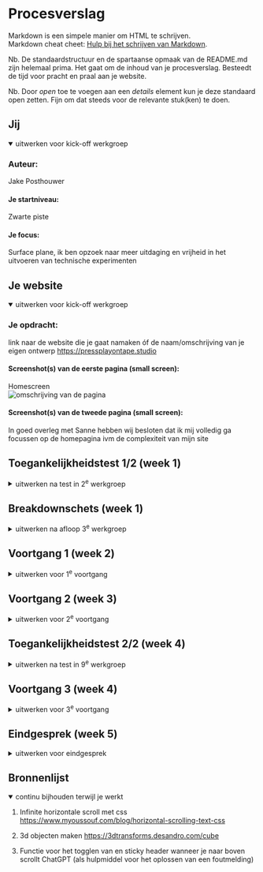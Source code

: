 # Procesverslag
Markdown is een simpele manier om HTML te schrijven.  
Markdown cheat cheet: [Hulp bij het schrijven van Markdown](https://github.com/adam-p/markdown-here/wiki/Markdown-Cheatsheet).

Nb. De standaardstructuur en de spartaanse opmaak van de README.md zijn helemaal prima. Het gaat om de inhoud van je procesverslag. Besteedt de tijd voor pracht en praal aan je website.

Nb. Door *open* toe te voegen aan een *details* element kun je deze standaard open zetten. Fijn om dat steeds voor de relevante stuk(ken) te doen.





## Jij

<details open>
  <summary>uitwerken voor kick-off werkgroep</summary>

  ### Auteur:
  Jake Posthouwer

  #### Je startniveau:
  Zwarte piste

  #### Je focus:
  Surface plane, ik ben opzoek naar meer uitdaging en vrijheid in het uitvoeren van technische experimenten
 
</details>





## Je website

<details open>
  <summary>uitwerken voor kick-off werkgroep</summary>

  ### Je opdracht:
  link naar de website die je gaat namaken óf de naam/omschrijving van je eigen ontwerp
  https://pressplayontape.studio

  #### Screenshot(s) van de eerste pagina (small screen): 
  Homescreen  
  <img src="readme-images/homescreen.jpg" width="375px" alt="omschrijving van de pagina">


  #### Screenshot(s) van de tweede pagina (small screen):
 In goed overleg met Sanne hebben wij besloten dat ik mij volledig ga focussen op de homepagina ivm de complexiteit van mijn site
 
</details>



## Toegankelijkheidstest 1/2 (week 1)

<details>
  <summary>uitwerken na test in 2<sup>e</sup> werkgroep</summary>

  ### Bevindingen
  Lijst met je bevindingen die in de test naar voren kwamen:

  Mijn belangerijkste bevindingen uit mijn eerst toegankelijkheidstest waren dat de site meerdere H1 elementen gebruikten op dezelfde pagina in plaats van dat ze semantisch correct gebruik maken van de heading elementen, daarnaast viel het mij ook op dat er meerdere heading elementen niet in de juiste volgorde gebruikt werden. 

  De site had horizontale scroll en door de hele site heen was er niet correct gebruik gemaakt van html tags waardoor het voor een screenreader erg lastig te gebruiken was. Ook maakt de site veel gebruik van animaties zonder dat er een function was om deze uit te zetten of te verminderen.

</details>



## Breakdownschets (week 1)

<details>
  <summary>uitwerken na afloop 3<sup>e</sup> werkgroep</summary>

  ### de hele pagina: 
  <img src="readme-images/breakdown-schets.jpg" width="375px" alt="breakdown van de hele pagina">

  ### dynamisch deel (bijv menu): 
  <img src="readme-images/breakdown-schets-2.jpg" width="375px" alt="breakdown van een dynamisch deel">

</details>





## Voortgang 1 (week 2)

<details>
  <summary>uitwerken voor 1<sup>e</sup> voortgang</summary>

  ### Stand van zaken
  Deze week heb ik me gericht op het uitkiezen van een site met wat uitdaging, ik had een site gekozen waar ik tevreden mee was maar na de eerste page gemaakt te hebben wilde ik toch wat meer uitdaging dus koos ik voor een nieuwe site waar ik op toegankelijkheid wilde inspelen met een focus op animaties, 3D-objecten.

  ook heb ik mij gericht op het waarborgen van de semantische correctheid van de HTML-structuur. Hierbij heb ik geprobeerd het aantal div-elementen te minimaliseren.

  ### Agenda voor meeting
  samen met je groepje opstellen

  Agenda punt 1: semantisch correcte html 
  Agenda punt 2: welke animaties met javascript welke met css
  Agenda punt 3: font face inladen

  ### Verslag van meeting
  hier na afloop snel de uitkomsten van de meeting vastleggen



</details>





## Voortgang 2 (week 3)

<details>
  <summary>uitwerken voor 2<sup>e</sup> voortgang</summary>

  ### Stand van zaken
  Deze week ben ik voornaamelijk aan de slag gegaan met JavaScript en de 3D-effecten, ik had nog nooit eerder met 3D gewerkt. Hiervoor heb ik onderzoek gedaan en mijzelf aangeleerd hoe ik 3d objecten kan creeeren met html en css. 

  ### Agenda voor meeting

  We hebben een agenda met de volgende punten opgesteld:
  - Ik wil de foto op me homepage als achtergrond hebben van en ul en ik wil een paar fotos verder in me pagina als carrousel gaan gebruiken.
  - Svg foutmeldingen en hoe ik een overflow met fotos oneindig kan laten scrollen zegmaar dat ie telkens weer bij het begin uitkomt.
  - Ik heb een vraag over hoe hoe ik dingen het best kan schalen. Daarbij heb ik ook een stukje waar ik een image wil laten overflowen.
  - 3d object optimaliseren css

  ### Verslag van meeting
  Helaas kon ik niet aanwezig zijn bij de feedbacksessie vanwege een ongelukkige planning in het rooster. Deze planning maakte het praktisch onmogelijk om op tijd de trein te nemen en de sessie bij te wonen. 

</details>





## Toegankelijkheidstest 2/2 (week 4)

<details>
  <summary>uitwerken na test in 9<sup>e</sup> werkgroep</summary>

  ### Bevindingen
  Lijst met je bevindingen die in de test naar voren kwamen (geef ook aan wat er verbeterd is):
  
  Ik heb deze week mijn eigen site getest op toegankelijkheid, hier kwam uit dat mijn site aanzienelijk toeganekelijker is dan de orginele site. mijn site heeft een fucntie voor zowel darkmode als om animatie te verminderen. ik maak gebruik van de juiste html tags en heading levels en mijn site is schaalbaar. wel gebruik ik nog veel divs maar door de complexiteit van mijn site is dat niet te voorkomen. maar ten opzichte van de orginele site is het aanzienlijk beter.
</details>





## Voortgang 3 (week 4)

<details>
  <summary>uitwerken voor 3<sup>e</sup> voortgang</summary>

  ### Stand van zaken
  Deze week heb ik mij beziggehouden met het optimaliseren van verschillende aspecten van mijn websiteproject. Een cruciale focus lag op het verbeteren van de HTML-structuur, waarbij ik ervoor zorgde dat de code niet alleen semantisch correct was, maar ook efficiënt en goed leesbaar.

  Ik heb javascript functies gemaakt om onder andere de navigatie dynamisch te maken en om de muziek button/modus state en ik heb verticale toggle gemaakt. hier heb ik nog nooit eerder mee gewerkt dus hier was ik veel tijd aan kwijt door al het onderzoek wat ik heb moeten doen. Het was erg lastig deze werkend te maken omdat hij erg happerde en ik de richting van de animatie moest aanpassen (manipuleren) na veel tijd en onderzoek is het mij uiteindelijk gelukt. ik heb het op kunnen lossen met direction property ltr.

  Ik liep er tegen aan dat het erg lastig was om 3d objecten schaalbaar te maken omdat ze een vast waarde hebben. ik heb dit uiteindelijk op kunnen lossen door er containers omheen te zetten maar hierdoor had ik erg veel divs nodig.

  ### Agenda voor meeting
  samen met je groepje opstellen

  - semantisch correct geschreven code
  - hoe kan ik de hover op mijn 3d punten soepel werkend maken
  
  ### Verslag van meeting
  hier na afloop snel de uitkomsten van de meeting vastleggen
  Tijdens de feedbacksessie met de student assistent kreeg ik niet veel specifieke opmerkingen of suggesties. de sessie verliep vrij vlot, en er eigenlijk geen punten ter verbetering. Hoewel ik positief sta tegenover de bevestiging van sterke punten, had ik graag constructieve kritiek gehad waar ik iets aan had om mijn site en skills naar een volgend level te tillen.
</details>





## Eindgesprek (week 5)

<details>
  <summary>uitwerken voor eindgesprek</summary>

  ### Je uitkomst - karakteristiek screenshots:
  <img src="readme-images/eindproduct-1.png" width="375px" alt="top">
  <img src="readme-images/eindproduct-2.png" width="375px" alt="top">
  <img src="readme-images/eindproduct-3.png" width="375px" alt="top">

  ### Dit ging goed/Heb ik geleerd: 
  Korte omschrijving met plaatjes



Onlangs heb ik ontdekt hoe ik 3D-objecten kan maken met behulp van CSS, wat een toevoeging is aan mijn vaardigheden in webontwikkeling. Dit leerproces was zowel uitdagend als verrijkend, omdat ik me verdiepte in CSS-transformaties en -animaties om driedimensionale effecten te creëren. Het begrip van concepten zoals perspectief, rotaties en translaties in CSS heeft mijn inzicht in webdesign aanzienlijk vergroot.

Met deze nieuwe kennis kan ik nu meer dan alleen platte, tweedimensionale elementen ontwerpen. Het vermogen om diepte en dynamiek toe te voegen aan mijn projecten opent de deur naar creatievere en lastigere design en sites. 

<img src="readme-images/code-3.png" width="375px" alt="top">


ook heb ik me verdiept in het schrijven van semantische code voor websites, met de specifieke focus om het gebruik van divs en classes tot een minimum te beperken. Deze nieuwe kennis heeft mijn aanpak van webontwikkeling veranderd en heeft geleid tot een meer gestructureerde en begrijpelijke codebasis.

Terwijl ik me verdiepte in semantisch schrijven, lag de nadruk op het doelbewust gebruiken van HTML-tags op een betekenisvolle manier. In plaats van vaak generieke div-elementen te gebruiken, koos ik ervoor om specifieke HTML-tags te benutten die de inhoud en structuur van de pagina nauwkeuriger weergeven. Deze aanpak draagt niet alleen bij aan een betere leesbaarheid van de code, maar bevordert ook de toegankelijkheid voor zowel gebruikers als zoekmachines.

Daarnaast heb ik actief gestreefd naar het minimaliseren van het aantal classes en deze alleen toe te voegen waar strikt noodzakelijk. Door duidelijke en beschrijvende tags te gebruiken, kon ik de afhankelijkheid van extra classes verminderen, wat resulteerde in een overzichtelijkere en gemakkelijker te onderhouden codebasis.

  <img src="readme-images/code-2.png" width="375px" alt="top">
  <img src="readme-images/code-3.png" width="375px" alt="top">


  Ik heb geleerd verticale toggles te maken
  Ik heg geleerd te werken met each loop

  ### Dit was lastig/Is niet gelukt:
  Korte omschrijving met plaatjes
  Het was voor mij een uitdaging om de juiste HTML-tags te gebruiken, voornamelijk vanwege mijn eerdere ervaringen tijdens mijn vorige studie en banen, waar ik gewend was geraakt aan het werken met divs. In die context werden div-elementen vaak gebruikt als veelzijdige containers om de structuur van een webpagina te definiëren.
  
  De horinzontale scroll voor elementen verliep niet goed omdat het de structuur van de site brak. Ik moest dit oplossen door met overflow en absolute positioneringen te werken. Daarnaast was de HTML niet toegankelijk door de tekst animaties, en moest ik gebruikmaken van aria-labels om het probleem op te lossen.
  <img src="readme-images/eindproduct-2.png" width="375px" alt="bummer">
</details>





## Bronnenlijst

<details open>
  <summary>continu bijhouden terwijl je werkt</summary>

  1. Infinite horizontale scroll met css 
  https://www.myoussouf.com/blog/horizontal-scrolling-text-css
  
  2. 3d objecten maken
  https://3dtransforms.desandro.com/cube

  3. Functie voor het togglen van en sticky header wanneer je naar boven scrollt
  ChatGPT (als hulpmiddel voor het oplossen van een foutmelding)

</details>